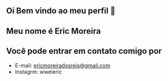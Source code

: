 ## Oi Bem vindo ao meu perfil 👋

## Meu nome é Eric Moreira


  ## Você pode entrar em contato comigo por

  - E-mail: ericmoreiradosreis@gmail.com
  - Instagrm: wweieric

